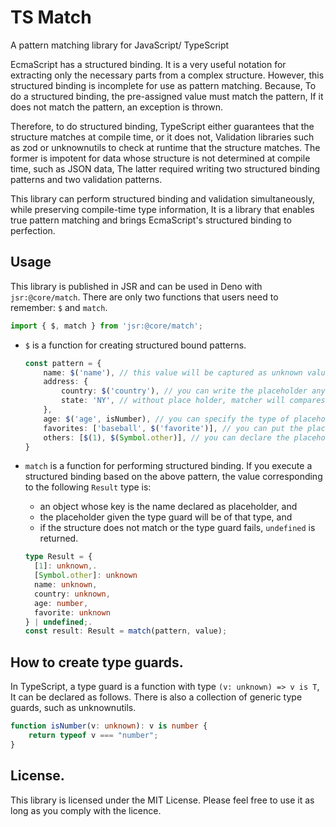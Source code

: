 # TS Match

A pattern matching library for JavaScript/ TypeScript

EcmaScript has a structured binding. It is a very useful notation for extracting only the necessary parts from a complex structure.
However, this structured binding is incomplete for use as pattern matching. Because,
To do a structured binding, the pre-assigned value must match the pattern,
If it does not match the pattern, an exception is thrown.

Therefore, to do structured binding, TypeScript either guarantees that the structure matches at compile time, or it does not,
Validation libraries such as zod or unknownutils to check at runtime that the structure matches.
The former is impotent for data whose structure is not determined at compile time, such as JSON data,
The latter required writing two structured binding patterns and two validation patterns.

This library can perform structured binding and validation simultaneously, while preserving compile-time type information,
It is a library that enables true pattern matching and brings EcmaScript's structured binding to perfection.

## Usage

This library is published in JSR and can be used in Deno with `jsr:@core/match`.
There are only two functions that users need to remember: `$` and `match`.

```ts
import { $, match } from 'jsr:@core/match';
```

- `$` is a function for creating structured bound patterns.

    ```ts
    const pattern = {
        name: $('name'), // this value will be captured as unknown value
        address: {
            country: $('country'), // you can write the placeholder anywhere,.
            state: 'NY', // without place holder, matcher will compares the values using ===
        },
        age: $('age', isNumber), // you can specify the type of placeholder with the type guard,
        favorites: ['baseball', $('favorite')], // you can put the placeholder in an array
        others: [$(1), $(Symbol.other)], // you can declare the placeholder with number or symbol
    }
    ```

- `match` is a function for performing structured binding. If you execute a structured binding based on the above pattern,
  the value corresponding to the following `Result` type is:
  - an object whose key is the name declared as placeholder, and
  - the placeholder given the type guard will be of that type, and
  - if the structure does not match or the type guard fails, `undefined` is returned.

  ```ts
  type Result = {
    [1]: unknown,.
    [Symbol.other]: unknown
    name: unknown,
    country: unknown,
    age: number,
    favorite: unknown
  } | undefined;.
  const result: Result = match(pattern, value);
  ```

## How to create type guards.

In TypeScript, a type guard is a function with type `(v: unknown) => v is T`,
It can be declared as follows. There is also a collection of generic type guards, such as unknownutils.

```ts
function isNumber(v: unknown): v is number {
    return typeof v === "number";
}
```

## License.

This library is licensed under the MIT License.
Please feel free to use it as long as you comply with the licence.

